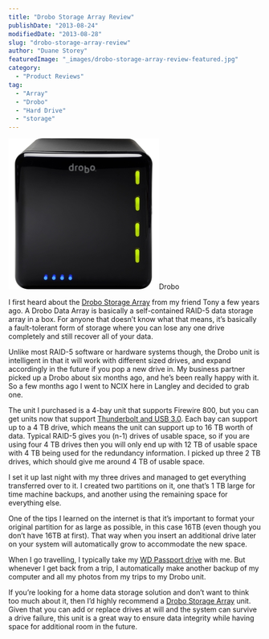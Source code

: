 ```yaml
---
title: "Drobo Storage Array Review"
publishDate: "2013-08-24"
modifiedDate: "2013-08-28"
slug: "drobo-storage-array-review"
author: "Duane Storey"
featuredImage: "_images/drobo-storage-array-review-featured.jpg"
category:
  - "Product Reviews"
tag:
  - "Array"
  - "Drobo"
  - "Hard Drive"
  - "storage"
---
```


[![](_images/drobo-storage-array-review-1.jpg "Drobo")](http://www.migratorynerd.com/wordpress/wp-content/uploads/2011/05/1019253646.jpg)Drobo



I first heard about the [Drobo Storage Array](http://amzn.to/19RB4m7) from my friend Tony a few years ago. A Drobo Data Array is basically a self-contained RAID-5 data storage array in a box. For anyone that doesn’t know what that means, it’s basically a fault-tolerant form of storage where you can lose any one drive completely and still recover all of your data.

Unlike most RAID-5 software or hardware systems though, the Drobo unit is intelligent in that it will work with different sized drives, and expand accordingly in the future if you pop a new drive in. My business partner picked up a Drobo about six months ago, and he’s been really happy with it. So a few months ago I went to NCIX here in Langley and decided to grab one.

The unit I purchased is a 4-bay unit that supports Firewire 800, but you can get units now that support [Thunderbolt and USB 3.0](http://amzn.to/19RByIZ). Each bay can support up to a 4 TB drive, which means the unit can support up to 16 TB worth of data. Typical RAID-5 gives you (n-1) drives of usable space, so if you are using four 4 TB drives then you will only end up with 12 TB of usable space with 4 TB being used for the redundancy information. I picked up three 2 TB drives, which should give me around 4 TB of usable space.

I set it up last night with my three drives and managed to get everything transferred over to it. I created two partitions on it, one that’s 1 TB large for time machine backups, and another using the remaining space for everything else.

One of the tips I learned on the internet is that it’s important to format your original partition for as large as possible, in this case 16TB (even though you don’t have 16TB at first). That way when you insert an additional drive later on your system will automatically grow to accommodate the new space.

When I go travelling, I typically take my [WD Passport drive](/reviews/products/best-external-hard-drive-for-travel/) with me. But whenever I get back from a trip, I automatically make another backup of my computer and all my photos from my trips to my Drobo unit.

If you’re looking for a home data storage solution and don’t want to think too much about it, then I’d highly recommend a [Drobo Storage Array](http://amzn.to/19RB4m7) unit. Given that you can add or replace drives at will and the system can survive a drive failure, this unit is a great way to ensure data integrity while having space for additional room in the future.